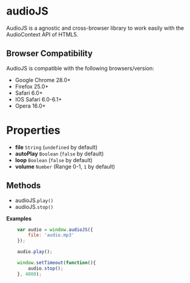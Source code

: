 # audioJS
AudioJS is a agnostic and cross-browser library to work easily with the AudioContext API of HTML5.

## Browser Compatibility
AudioJS is compatible with the following browsers/version:
* Google Chrome 28.0+
* Firefox 25.0+
* Safari 6.0+
* IOS Safari 6.0-6.1+
* Opera 16.0+

# Properties
* **file** <code>String</code> (<code>undefined</code> by default)
* **autoPlay** <code>Boolean</code> (<code>false</code> by default)
* **loop** <code>Boolean</code> (<code>false</code> by default)
* **volume** <code>Number</code> (Range 0-1, <code>1</code> by default)

## Methods
* audioJS.<code>play()</code>
* audioJS.<code>stop()</code>

**Examples**
```js
	var audio = window.audioJS({
		file: 'audio.mp3'
	});

	audio.play();

	window.setTimeout(function(){
		audio.stop();
	}, 4000);
```
